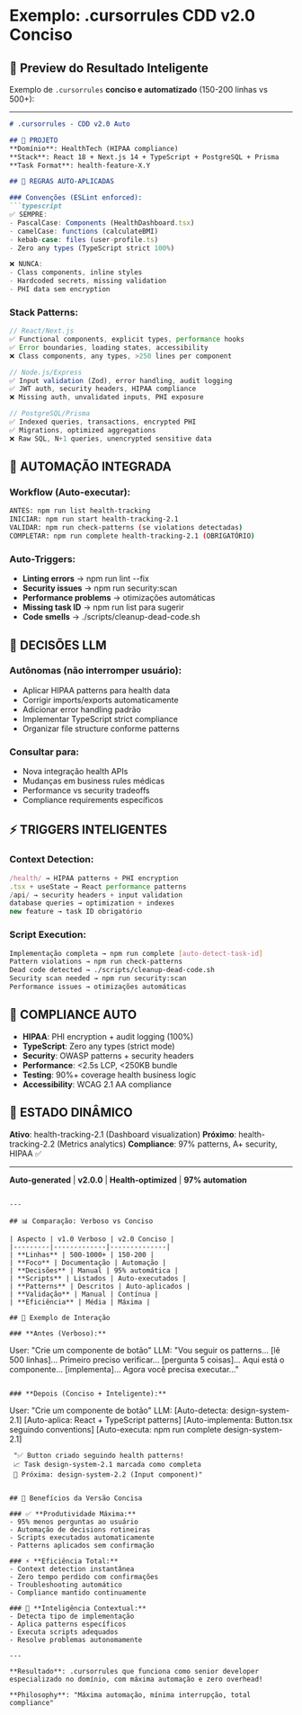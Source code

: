 # Exemplo: .cursorrules CDD v2.0 Conciso

## 🎯 Preview do Resultado Inteligente

Exemplo de `.cursorrules` **conciso e automatizado** (150-200 linhas vs 500+):

---

```markdown
# .cursorrules - CDD v2.0 Auto

## 🎯 PROJETO
**Domínio**: HealthTech (HIPAA compliance)
**Stack**: React 18 + Next.js 14 + TypeScript + PostgreSQL + Prisma
**Task Format**: health-feature-X.Y

## 📐 REGRAS AUTO-APLICADAS

### Convenções (ESLint enforced):
```typescript
✅ SEMPRE:
- PascalCase: Components (HealthDashboard.tsx)
- camelCase: functions (calculateBMI)
- kebab-case: files (user-profile.ts)
- Zero any types (TypeScript strict 100%)

❌ NUNCA:
- Class components, inline styles
- Hardcoded secrets, missing validation
- PHI data sem encryption
```

### Stack Patterns:
```typescript
// React/Next.js
✅ Functional components, explicit types, performance hooks
✅ Error boundaries, loading states, accessibility
❌ Class components, any types, >250 lines per component

// Node.js/Express  
✅ Input validation (Zod), error handling, audit logging
✅ JWT auth, security headers, HIPAA compliance
❌ Missing auth, unvalidated inputs, PHI exposure

// PostgreSQL/Prisma
✅ Indexed queries, transactions, encrypted PHI
✅ Migrations, optimized aggregations
❌ Raw SQL, N+1 queries, unencrypted sensitive data
```

## 🤖 AUTOMAÇÃO INTEGRADA

### Workflow (Auto-executar):
```bash
ANTES: npm run list health-tracking
INICIAR: npm run start health-tracking-2.1  
VALIDAR: npm run check-patterns (se violations detectadas)
COMPLETAR: npm run complete health-tracking-2.1 (OBRIGATÓRIO)
```

### Auto-Triggers:
- **Linting errors** → npm run lint --fix
- **Security issues** → npm run security:scan  
- **Performance problems** → otimizações automáticas
- **Missing task ID** → npm run list para sugerir
- **Code smells** → ./scripts/cleanup-dead-code.sh

## 🧠 DECISÕES LLM

### Autônomas (não interromper usuário):
- Aplicar HIPAA patterns para health data
- Corrigir imports/exports automaticamente
- Adicionar error handling padrão
- Implementar TypeScript strict compliance
- Organizar file structure conforme patterns

### Consultar para:
- Nova integração health APIs
- Mudanças em business rules médicas
- Performance vs security tradeoffs
- Compliance requirements específicos

## ⚡ TRIGGERS INTELIGENTES

### Context Detection:
```typescript
/health/ → HIPAA patterns + PHI encryption
.tsx + useState → React performance patterns
/api/ → security headers + input validation
database queries → optimization + indexes
new feature → task ID obrigatório
```

### Script Execution:
```bash
Implementação completa → npm run complete [auto-detect-task-id]
Pattern violations → npm run check-patterns  
Dead code detected → ./scripts/cleanup-dead-code.sh
Security scan needed → npm run security:scan
Performance issues → otimizações automáticas
```

## 🎯 COMPLIANCE AUTO

- **HIPAA**: PHI encryption + audit logging (100%)
- **TypeScript**: Zero any types (strict mode)
- **Security**: OWASP patterns + security headers
- **Performance**: <2.5s LCP, <250KB bundle
- **Testing**: 90%+ coverage health business logic
- **Accessibility**: WCAG 2.1 AA compliance

## 🔄 ESTADO DINÂMICO

**Ativo**: health-tracking-2.1 (Dashboard visualization)
**Próximo**: health-tracking-2.2 (Metrics analytics)
**Compliance**: 97% patterns, A+ security, HIPAA ✅

---

**Auto-generated** | **v2.0.0** | **Health-optimized** | **97% automation**
```

---

## 📊 Comparação: Verboso vs Conciso

| Aspecto | v1.0 Verboso | v2.0 Conciso |
|---------|-------------|--------------|
| **Linhas** | 500-1000+ | 150-200 |
| **Foco** | Documentação | Automação |
| **Decisões** | Manual | 95% automática |
| **Scripts** | Listados | Auto-executados |
| **Patterns** | Descritos | Auto-aplicados |
| **Validação** | Manual | Contínua |
| **Eficiência** | Média | Máxima |

## 🚀 Exemplo de Interação

### **Antes (Verboso):**
```
User: "Crie um componente de botão"
LLM: "Vou seguir os patterns... [lê 500 linhas]... 
     Primeiro preciso verificar... [pergunta 5 coisas]...
     Aqui está o componente... [implementa]...
     Agora você precisa executar..."
```

### **Depois (Conciso + Inteligente):**
```
User: "Crie um componente de botão"
LLM: [Auto-detecta: design-system-2.1]
     [Auto-aplica: React + TypeScript patterns]
     [Auto-implementa: Button.tsx seguindo conventions]
     [Auto-executa: npm run complete design-system-2.1]
     
     "✅ Button criado seguindo health patterns!
     📈 Task design-system-2.1 marcada como completa
     🎯 Próxima: design-system-2.2 (Input component)"
```

## 🎯 Benefícios da Versão Concisa

### ✅ **Produtividade Máxima:**
- 95% menos perguntas ao usuário
- Automação de decisions rotineiras  
- Scripts executados automaticamente
- Patterns aplicados sem confirmação

### ⚡ **Eficiência Total:**
- Context detection instantânea
- Zero tempo perdido com confirmações
- Troubleshooting automático
- Compliance mantido continuamente

### 🧠 **Inteligência Contextual:**
- Detecta tipo de implementação
- Aplica patterns específicos
- Executa scripts adequados
- Resolve problemas autonomamente

---

**Resultado**: .cursorrules que funciona como senior developer especializado no domínio, com máxima automação e zero overhead! 

**Philosophy**: "Máxima automação, mínima interrupção, total compliance" 